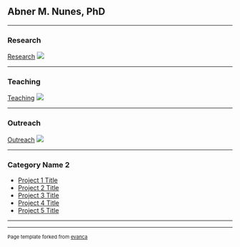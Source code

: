 ## Abner M. Nunes, PhD

---

### Research

[Research](/sample_page)
<img src="images/Main.png?raw=true"/>

---
### Teaching 
[Teaching](/pdf/sample_presentation.pdf)
<img src="images/dummy_thumbnail.jpg?raw=true"/>

---
### Outreach
[Outreach](http://example.com/)
<img src="images/dummy_thumbnail.jpg?raw=true"/>

---

### Category Name 2

- [Project 1 Title](http://example.com/)
- [Project 2 Title](http://example.com/)
- [Project 3 Title](http://example.com/)
- [Project 4 Title](http://example.com/)
- [Project 5 Title](http://example.com/)

---




---
<p style="font-size:11px">Page template forked from <a href="https://github.com/evanca/quick-portfolio">evanca</a></p>
<!-- Remove above link if you don't want to attibute -->
